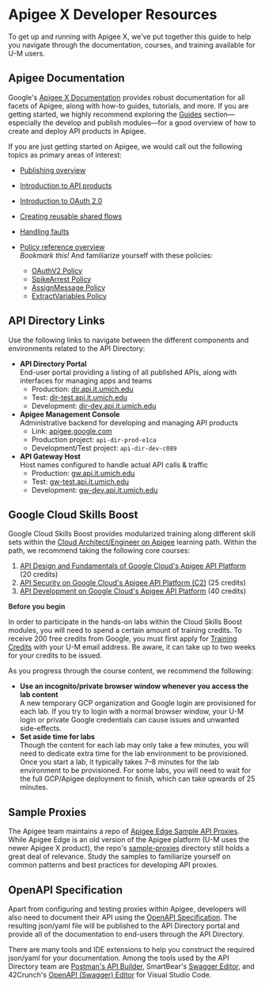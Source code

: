 # Apigee X Developer Resources

To get up and running with Apigee X, we've put together this guide to help you
navigate through the documentation, courses, and training available for U-M
users.

## Apigee Documentation

Google's [Apigee X Documentation](https://cloud.google.com/apigee/docs) provides robust documentation for all facets of Apigee, along with how-to guides, tutorials, and more. If you are getting started, we highly recommend exploring the [Guides](https://cloud.google.com/apigee/docs/guides) section—especially the develop and publish modules—for a good overview of how to create and deploy API products in Apigee.

If you are just getting started on Apigee, we would call out the following topics as primary areas of interest:

- [Publishing overview](https://cloud.google.com/apigee/docs/api-platform/publish/publishing-overview#task2registeranappdeveloperonedge)
- [Introduction to API products](https://cloud.google.com/apigee/docs/api-platform/publish/what-api-product)
- [Introduction to OAuth 2.0](https://cloud.google.com/apigee/docs/api-platform/security/oauth/oauth-introduction)
- [Creating reusable shared flows](https://cloud.google.com/apigee/docs/api-platform/fundamentals/shared-flows)
- [Handling faults](https://cloud.google.com/apigee/docs/api-platform/fundamentals/fault-handling)
- [Policy reference overview](https://cloud.google.com/apigee/docs/api-platform/reference/policies/reference-overview-policy)  
   _Bookmark this!_ And familiarize yourself with these policies:

  - [OAuthV2 Policy](https://cloud.google.com/apigee/docs/api-platform/reference/policies/oauthv2-policy)
  - [SpikeArrest Policy](https://cloud.google.com/apigee/docs/api-platform/reference/policies/spike-arrest-policy)
  - [AssignMessage Policy](https://cloud.google.com/apigee/docs/api-platform/reference/policies/assign-message-policy)
  - [ExtractVariables Policy](https://cloud.google.com/apigee/docs/api-platform/reference/policies/extract-variables-policy)

## API Directory Links

Use the following links to navigate between the different components and environments related to the API Directory:

- **API Directory Portal**  
  End-user portal providing a listing of all published APIs, along with interfaces for managing apps and teams
  - Production: [dir.api.it.umich.edu](https://dir.api.it.umich.edu)
  - Test: [dir-test.api.it.umich.edu](https://dir-test.api.it.umich.edu)
  - Development: [dir-dev.api.it.umich.edu](https://dir-dev.api.it.umich.edu)
- **Apigee Management Console**  
  Administrative backend for developing and managing API products
  - Link: [apigee.google.com](https://apigee.google.com)
  - Production project: `api-dir-prod-e1ca`
  - Development/Test project: `api-dir-dev-c089`
- **API Gateway Host**  
   Host names configured to handle actual API calls & traffic
  - Production: [gw.api.it.umich.edu](https://gw.api.it.umich.edu)
  - Test: [gw-test.api.it.umich.edu](https://gw-test.api.it.umich.edu)
  - Development: [gw-dev.api.it.umich.edu](https://gw-dev.api.it.umich.edu)

## Google Cloud Skills Boost

Google Cloud Skills Boost provides modularized training along different skill
sets within the [Cloud Architect/Engineer on Apigee](https://www.cloudskillsboost.google/paths/27) learning path. Within the path, we recommend taking the following core courses:

1. [API Design and Fundamentals of Google Cloud's Apigee API Platform](https://www.cloudskillsboost.google/course_templates/254) (20 credits)
2. [API Security on Google Cloud's Apigee API Platform (C2)](https://www.cloudskillsboost.google/course_templates/255) (25 credits)
3. [API Development on Google Cloud's Apigee API Platform](https://www.cloudskillsboost.google/course_templates/256) (40 credits)

<div class="alert alert-info small">
  <div style="font-weight: 600">
    <i class="fa-solid fa-star"></i> Before you begin
  </div>
  <p>
    In order to participate in the hands-on labs within the Cloud Skills Boost
    modules, you will need to spend a certain amount of training credits. To
    receive 200 free credits from Google, you must first apply for
    <a href="https://edu.google.com/intl/ALL_us/programs/credits/training/?modal_active=none">Training Credits</a>
    with your U-M email address. Be aware, it can take up to two weeks for your
    credits to be issued.
  </p>
</div>

As you progress through the course content, we recommend the following:

- **Use an incognito/private browser window whenever you access the lab content**  
  A new temporary GCP organization and Google login are provisioned for each lab. If you try to login with a normal browser window, your U-M login or private Google credentials can cause issues and unwanted side-effects.
- **Set aside time for labs**  
  Though the content for each lab may only take a few minutes, you will need to dedicate extra time for the lab environment to be provisioned. Once you start a lab, it typically takes 7–8 minutes for the lab environment to be provisioned. For some labs, you will need to wait for the full GCP/Apigee deployment to finish, which can take upwards of 25 minutes.

## Sample Proxies

The Apigee team maintains a repo of [Apigee Edge Sample API Proxies](https://github.com/apigee/api-platform-samples). While Apigee Edge is an old version of the Apigee platform (U-M uses the newer Apigee X product), the repo's [sample-proxies](https://github.com/apigee/api-platform-samples/tree/master/sample-proxies) directory still holds a great deal of relevance. Study the samples to familiarize yourself on common patterns and best practices for developing API proxies.

## OpenAPI Specification

Apart from configuring and testing proxies within Apigee, developers will also need to document their API using the [OpenAPI Specification][oas-spec]. The resulting json/yaml file will be published to the API Directory portal and provide all of the documentation to end-users through the API Directory.

There are many tools and IDE extensions to help you construct the required json/yaml for your documentation. Among the tools used by the API Directory team are [Postman's API Builder][postman-builder], SmartBear's [Swagger Editor][swagger-io], and 42Crunch's [OpenAPI (Swagger) Editor][vscode-openapi] for Visual Studio Code.

[oas-spec]: https://spec.openapis.org/oas/latest
[postman-builder]: https://learning.postman.com/docs/publishing-your-api/documenting-your-api/
[swagger-io]: https://editor.swagger.io/
[vscode-openapi]: https://marketplace.visualstudio.com/items?itemName=42Crunch.vscode-openapi
